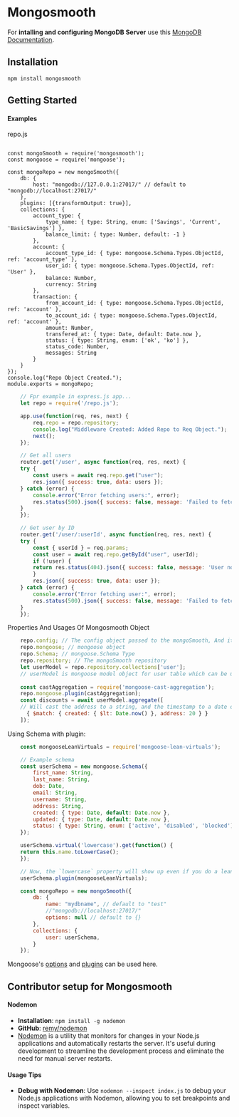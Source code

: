 Mongosmooth
======

For **intalling and configuring MongoDB Server** use this [MongoDB Documentation](https://github.com/s-prakash/mongo-repo/blob/master/mongodb.md).

Installation
--------
```node 
npm install mongosmooth
```

Getting Started
---------------
#### Examples 

repo.js
```JS 

const mongoSmooth = require('mongosmooth');
const mongoose = require('mongoose');

const mongoRepo = new mongoSmooth({
    db: { 
        host: "mongodb://127.0.0.1:27017/" // default to "mongodb://localhost:27017/"
    },
    plugins: [{transformOutput: true}],
    collections: {
        account_type: {
            type_name: { type: String, enum: ['Savings', 'Current', 'BasicSavings'] },
            balance_limit: { type: Number, default: -1 }
        },
        account: {
            account_type_id: { type: mongoose.Schema.Types.ObjectId, ref: 'account_type' },
            user_id: { type: mongoose.Schema.Types.ObjectId, ref: 'User' },
            balance: Number,
            currency: String
        },
        transaction: {
            from_account_id: { type: mongoose.Schema.Types.ObjectId, ref: 'account' },
            to_account_id: { type: mongoose.Schema.Types.ObjectId, ref: 'account' },
            amount: Number,
            transfered_at: { type: Date, default: Date.now },
            status: { type: String, enum: ['ok', 'ko'] },
            status_code: Number,
            messages: String
        }
    }
});
console.log("Repo Object Created.");
module.exports = mongoRepo;

```

```js
    // Fpr example in express.js app...
    let repo = require('/repo.js');

    app.use(function(req, res, next) {
        req.repo = repo.repository;
        console.log("Middleware Created: Added Repo to Req Object.");
        next();
    });

    // Get all users
    router.get('/user', async function(req, res, next) {
    try {
        const users = await req.repo.get("user");
        res.json({ success: true, data: users });
    } catch (error) {
        console.error("Error fetching users:", error);
        res.status(500).json({ success: false, message: 'Failed to fetch users' });
    }
    });

    // Get user by ID
    router.get('/user/:userId', async function(req, res, next) {
    try {
        const { userId } = req.params;
        const user = await req.repo.getById("user", userId);
        if (!user) {
        return res.status(404).json({ success: false, message: 'User not found' });
        }
        res.json({ success: true, data: user });
    } catch (error) {
        console.error("Error fetching user:", error);
        res.status(500).json({ success: false, message: 'Failed to fetch user' });
    }
    });
```
Properties And Usages Of Mongosmooth Object
```js
    repo.config; // The config object passed to the mongoSmooth, And it can be used as repo.config.db, repo.config.collections. 
    repo.mongoose; // mongoose object
    repo.Schema; // mongoose.Schema Type
    repo.repository; // The mongoSmooth repository
    let userModel = repo.repository.collections['user'];
    // userModel is mongoose model object for user table which can be used directly as well.
    
    const castAggregation = require('mongoose-cast-aggregation');
    repo.mongoose.plugin(castAggregation); 
    const discounts = await userModel.aggregate([
    // Will cast the address to a string, and the timestamp to a date object
      { $match: { created: { $lt: Date.now() }, address: 20 } }
    ]);

```
Using Schema with plugin:
```js
    const mongooseLeanVirtuals = require('mongoose-lean-virtuals');

    // Example schema
    const userSchema = new mongoose.Schema({
        first_name: String,
        last_name: String,
        dob: Date,
        email: String,
        username: String,
        address: String,
        created: { type: Date, default: Date.now },
        updated: { type: Date, default: Date.now },
        status: { type: String, enum: ['active', 'disabled', 'blocked'] }
    });

    userSchema.virtual('lowercase').get(function() {
    return this.name.toLowerCase();
    });

    // Now, the `lowercase` property will show up even if you do a lean query
    userSchema.plugin(mongooseLeanVirtuals);

    const mongoRepo = new mongoSmooth({
        db: { 
            name: "mydbname", // default to "test"
            //"mongodb://localhost:27017/"
            options: null // default to {}
        },
        collections: {
            user: userSchema,
        }
    });

```
Mongoose's [options](https://mongoosejs.com/docs/connections.html#options) and [plugins](https://plugins.mongoosejs.io/) can be used here.


## Contributor setup for Mongosmooth
#### Nodemon

-   **Installation**: `npm install -g nodemon`
-   **GitHub**: [remy/nodemon](https://github.com/remy/nodemon#nodemon)
-   [Nodemon](https://nodemon.io/) is a utility that monitors for changes in your Node.js applications and automatically restarts the server. It's useful during development to streamline the development process and eliminate the need for manual server restarts.

#### Usage Tips

-   **Debug with Nodemon**: Use `nodemon --inspect index.js` to debug your Node.js applications with Nodemon, allowing you to set breakpoints and inspect variables.